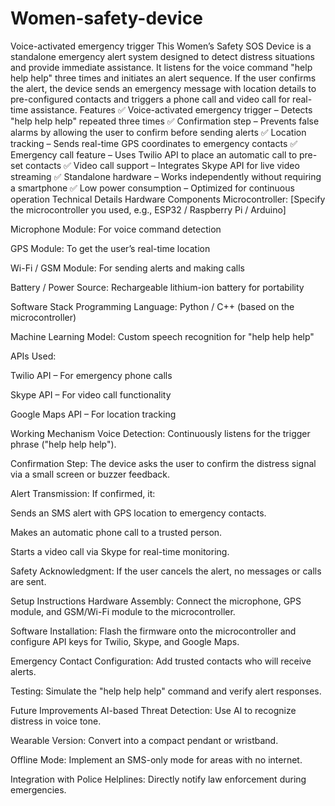 # Women-safety-device
Voice-activated emergency trigger
This Women’s Safety SOS Device is a standalone emergency alert system designed to detect distress situations and provide immediate assistance. It listens for the voice command "help help help" three times and initiates an alert sequence. If the user confirms the alert, the device sends an emergency message with location details to pre-configured contacts and triggers a phone call and video call for real-time assistance.
Features
✅ Voice-activated emergency trigger – Detects "help help help" repeated three times
✅ Confirmation step – Prevents false alarms by allowing the user to confirm before sending alerts
✅ Location tracking – Sends real-time GPS coordinates to emergency contacts
✅ Emergency call feature – Uses Twilio API to place an automatic call to pre-set contacts
✅ Video call support – Integrates Skype API for live video streaming
✅ Standalone hardware – Works independently without requiring a smartphone
✅ Low power consumption – Optimized for continuous operation
Technical Details
Hardware Components
Microcontroller: [Specify the microcontroller you used, e.g., ESP32 / Raspberry Pi / Arduino]

Microphone Module: For voice command detection

GPS Module: To get the user’s real-time location

Wi-Fi / GSM Module: For sending alerts and making calls

Battery / Power Source: Rechargeable lithium-ion battery for portability

Software Stack
Programming Language: Python / C++ (based on the microcontroller)

Machine Learning Model: Custom speech recognition for "help help help"

APIs Used:

Twilio API – For emergency phone calls

Skype API – For video call functionality

Google Maps API – For location tracking

Working Mechanism
Voice Detection: Continuously listens for the trigger phrase ("help help help").

Confirmation Step: The device asks the user to confirm the distress signal via a small screen or buzzer feedback.

Alert Transmission: If confirmed, it:

Sends an SMS alert with GPS location to emergency contacts.

Makes an automatic phone call to a trusted person.

Starts a video call via Skype for real-time monitoring.

Safety Acknowledgment: If the user cancels the alert, no messages or calls are sent.

Setup Instructions
Hardware Assembly: Connect the microphone, GPS module, and GSM/Wi-Fi module to the microcontroller.

Software Installation: Flash the firmware onto the microcontroller and configure API keys for Twilio, Skype, and Google Maps.

Emergency Contact Configuration: Add trusted contacts who will receive alerts.

Testing: Simulate the "help help help" command and verify alert responses.

Future Improvements
AI-based Threat Detection: Use AI to recognize distress in voice tone.

Wearable Version: Convert into a compact pendant or wristband.

Offline Mode: Implement an SMS-only mode for areas with no internet.

Integration with Police Helplines: Directly notify law enforcement during emergencies.


